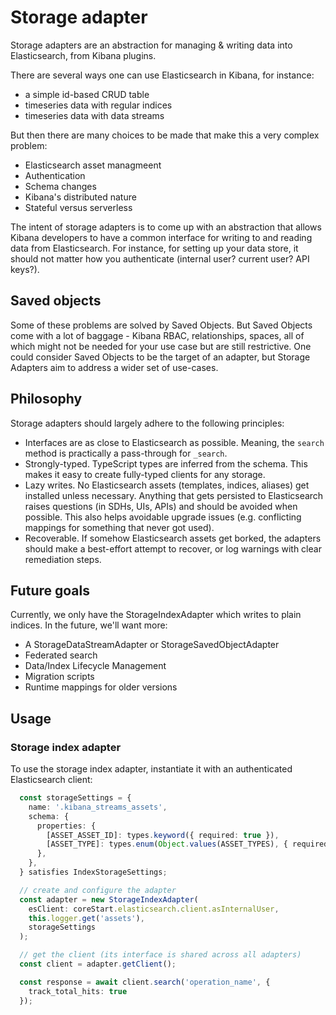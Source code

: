 # Storage adapter

Storage adapters are an abstraction for managing & writing data into Elasticsearch, from Kibana plugins.

There are several ways one can use Elasticsearch in Kibana, for instance:

- a simple id-based CRUD table
- timeseries data with regular indices
- timeseries data with data streams

But then there are many choices to be made that make this a very complex problem:

- Elasticsearch asset managmeent
- Authentication
- Schema changes
- Kibana's distributed nature
- Stateful versus serverless

The intent of storage adapters is to come up with an abstraction that allows Kibana developers to have a common interface for writing to and reading data from Elasticsearch. For instance, for setting up your data store, it should not matter how you authenticate (internal user? current user? API keys?).

## Saved objects

Some of these problems are solved by Saved Objects. But Saved Objects come with a lot of baggage - Kibana RBAC, relationships, spaces, all of which might not be
needed for your use case but are still restrictive. One could consider Saved Objects to be the target of an adapter, but Storage Adapters aim to address a wider set of use-cases.

## Philosophy

Storage adapters should largely adhere to the following principles:

- Interfaces are as close to Elasticsearch as possible. Meaning, the `search` method is practically a pass-through for `_search`.
- Strongly-typed. TypeScript types are inferred from the schema. This makes it easy to create fully-typed clients for any storage.
- Lazy writes. No Elasticsearch assets (templates, indices, aliases) get installed unless necessary. Anything that gets persisted to Elasticsearch raises questions (in SDHs, UIs, APIs) and should be avoided when possible. This also helps avoidable upgrade issues (e.g. conflicting mappings for something that never got used).
- Recoverable. If somehow Elasticsearch assets get borked, the adapters should make a best-effort attempt to recover, or log warnings with clear remediation steps.

## Future goals

Currently, we only have the StorageIndexAdapter which writes to plain indices. In the future, we'll want more:

- A StorageDataStreamAdapter or StorageSavedObjectAdapter
- Federated search
- Data/Index Lifecycle Management
- Migration scripts
- Runtime mappings for older versions

## Usage

### Storage index adapter

To use the storage index adapter, instantiate it with an authenticated Elasticsearch client:

```ts
  const storageSettings = {
    name: '.kibana_streams_assets',
    schema: {
      properties: {
        [ASSET_ASSET_ID]: types.keyword({ required: true }),
        [ASSET_TYPE]: types.enum(Object.values(ASSET_TYPES), { required: true }),
      },
    },
  } satisfies IndexStorageSettings;

  // create and configure the adapter
  const adapter = new StorageIndexAdapter(
    esClient: coreStart.elasticsearch.client.asInternalUser,
    this.logger.get('assets'),
    storageSettings
  );

  // get the client (its interface is shared across all adapters)
  const client = adapter.getClient();

  const response = await client.search('operation_name', {
    track_total_hits: true
  });

```
